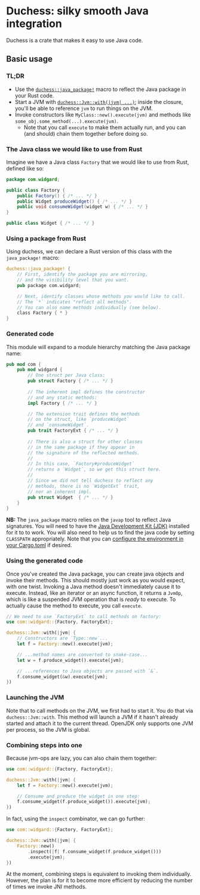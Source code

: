 # Duchess: silky smooth Java integration

Duchess is a crate that makes it easy to use Java code.

## Basic usage

### TL;DR

* Use the [`duchess::java_package!`](./java_package.md) macro to reflect the Java package in your Rust code.
* Start a JVM with [`duchess::Jvm::with(|jvm| ...)`](./jvm.md); inside the closure, you'll be able to reference `jvm` to run things on the JVM.
* Invoke constructors like `MyClass::new().execute(jvm)` and methods like `some_obj.some_method(...).execute(jvm)`.
    * Note that you call `execute` to make them actually run, and you can (and should) chain them together before doing so.

### The Java class we would like to use from Rust

Imagine we have a Java class `Factory` that we would like to use from Rust, defined like so:

```java
package com.widgard;

public class Factory {
    public Factory() { /* ... */ }
    public Widget produceWidget() { /* ... */ }
    public void consumeWidget(widget w) { /* ... */ }
}

public class Widget { /* ... */ }
```

### Using a package from Rust

Using duchess, we can declare a Rust version of this class with the `java_package!` macro:

```rust
duchess::java_package! {
    // First, identify the package you are mirroring,
    // and the visibility level that you want.
    pub package com.widgard;

    // Next, identify classes whose methods you would like to call. 
    // The `*` indicates "reflect all methods".
    // You can also name methods individually (see below).
    class Factory { * }
}
```

### Generated code

This module will expand to a module hierarchy matching the Java package name:

```rust
pub mod com {
    pub mod widgard {
        // One struct per Java class:
        pub struct Factory { /* ... */ }
        
        // The inherent impl defines the constructor
        // and any static methods:
        impl Factory { /* ... */ }

        // The extension trait defines the methods
        // on the struct, like `produceWidget`
        // and `consumeWidget`.
        pub trait FactoryExt { /* ... */ }
        
        // There is also a struct for other classes
        // in the same package if they appear in
        // the signature of the reflected methods. 
        //
        // In this case, `Factory#produceWidget`
        // returns a `Widget`, so we get this struct here.
        //
        // Since we did not tell duchess to reflect any
        // methods, there is no `WidgetExt` trait,
        // nor an inherent impl.
        pub struct Widget  { /* ... */ }
    }
}
```

**NB:** The `java_package` macro relies on the `javap` tool to reflect Java signatures. You will need to have the [Java Development Kit (JDK)](https://openjdk.org/) installed for it to to work. You will also need to help us to find the java code by setting `CLASSPATH` appropriately. Note that you can [configure the environment in your Cargo.toml](https://doc.rust-lang.org/cargo/reference/config.html) if desired.

### Using the generated code

Once you've created the Java package, you can create java objects and invoke their methods. This should mostly just work as you would expect, with one twist. Invoking a Java method doesn't immediately cause it to execute. Instead, like an iterator or an async function, it returns a `JvmOp`, which is like a suspended JVM operation that is *ready* to execute. To actually cause the method to execute, you call `execute`.

```rust
// We need to use `FactoryExt` to call methods on factory:
use com::widgard::{Factory, FactoryExt};

duchess::Jvm::with(|jvm| {
    // Constructors are `Type::new`...
    let f = Factory::new().execute(jvm);

    // ...method names are converted to snake-case...    
    let w = f.produce_widget().execute(jvm);

    // ...references to Java objects are passed with `&`.
    f.consume_widget(&w).execute(jvm);
})
```

### Launching the JVM

Note that to call methods on the JVM, we first had to start it. You do that via `duchess::Jvm::with`. This method will launch a JVM if it hasn't already started and attach it to the current thread. OpenJDK only supports one JVM per process, so the JVM is global.

### Combining steps into one

Because jvm-ops are lazy, you can also chain them together:

```rust
use com::widgard::{Factory, FactoryExt};

duchess::Jvm::with(|jvm| {
    let f = Factory::new().execute(jvm);

    // Consume and produce the widget in one step:
    f.consume_widget(f.produce_widget()).execute(jvm);
})
```

In fact, using the `inspect` combinator, we can go further:

```rust
use com::widgard::{Factory, FactoryExt};

duchess::Jvm::with(|jvm| {
    Factory::new()
        .inspect(|f| f.consume_widget(f.produce_widget()))
        .execute(jvm);
})
```

At the moment, combining steps is equivalent to invoking them individually. However, the plan is for it to become more efficient by reducing the number of times we invoke JNI methods. 


